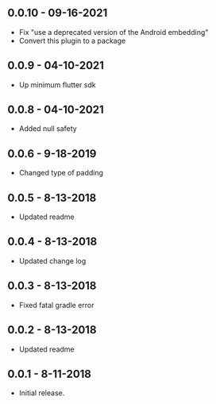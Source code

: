 ## 0.0.10 - 09-16-2021

- Fix "use a deprecated version of the Android embedding" 
- Convert this plugin to a package

## 0.0.9 - 04-10-2021

- Up minimum flutter sdk

## 0.0.8 - 04-10-2021

- Added null safety

## 0.0.6 - 9-18-2019

- Changed type of padding

## 0.0.5 - 8-13-2018

- Updated readme

## 0.0.4 - 8-13-2018

- Updated change log

## 0.0.3 - 8-13-2018

- Fixed fatal gradle error

## 0.0.2 - 8-13-2018

- Updated readme

## 0.0.1 - 8-11-2018

- Initial release.
